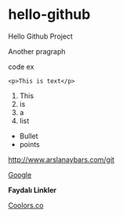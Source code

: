 # hello-github
Hello Github Project

Another pragraph

code ex

```
<p>This is text</p>
```

1. This
2. is
3. a
4. list

* Bullet 
* points

http://www.arslanaybars.com/git

[Google](http://www.google.com.tr)

<strong>Faydalı Linkler</strong>

[Coolors.co](http://app.coolors.co/50514f-71888d-ffeb3b-8f8685-8d796f)

